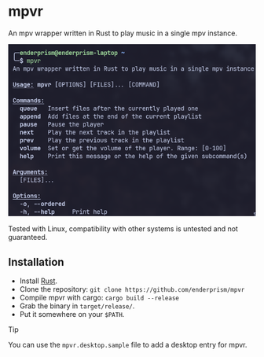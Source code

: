 # mpvr
An mpv wrapper written in Rust to play music in a single mpv instance.

![](assets/screenshot.png)

Tested with Linux, compatibility with other systems is untested and not guaranteed.

## Installation
- Install [Rust](https://www.rust-lang.org/).
- Clone the repository:
  `git clone https://github.com/enderprism/mpvr`
- Compile mpvr with cargo:
  `cargo build --release`
- Grab the binary in `target/release/`.
- Put it somewhere on your `$PATH`.

> [!TIP]
> You can use the `mpvr.desktop.sample` file to add a desktop entry for mpvr.

